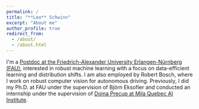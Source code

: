 ```yaml
---
permalink: /
title: "**Leo** Schwinn"
excerpt: "About me"
author_profile: true
redirect_from: 
  - /about/
  - /about.html
---
```


I'm a [Postdoc at the Friedrich-Alexander University Erlangen-Nürnberg (FAU)](https://www.mad.tf.fau.de/person/leo-schwinn/), interested in robust machine learning with a focus on data-efficient learning and distribution shifts. I am also employed by Robert Bosch, where I work on robust computer vision for autonomous driving. Previously, I did my Ph.D. at FAU under the supervision of Björn Eksofier and conducted an internship under the supervision of [Doina Precup at Mila Quebec AI Institute](https://mila.quebec/en/person/leo-schwinn/). 

